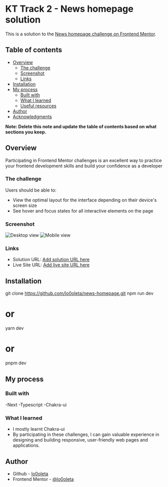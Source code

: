 # KT Track 2 - News homepage solution

This is a solution to the [News homepage challenge on Frontend Mentor](https://www.frontendmentor.io/challenges/news-homepage-H6SWTa1MFl). 

## Table of contents

- [Overview](#overview)
  - [The challenge](#the-challenge)
  - [Screenshot](#screenshot)
  - [Links](#links)
- [Installation](#Installation)
- [My process](#my-process)
  - [Built with](#built-with)
  - [What I learned](#what-i-learned)
  - [Useful resources](#useful-resources)
- [Author](#author)
- [Acknowledgments](#acknowledgments)

**Note: Delete this note and update the table of contents based on what sections you keep.**

## Overview
 Participating in Frontend Mentor challenges is an excellent way to practice your frontend development skills and build your confidence as a developer

### The challenge

Users should be able to:

- View the optimal layout for the interface depending on their device's screen size
- See hover and focus states for all interactive elements on the page

### Screenshot

![Desktop view](./images/screenshot_desktop.png)
![Mobile view](./images/screenshot_mobile.png)

### Links

- Solution URL: [Add solution URL here](https://www.frontendmentor.io/solutions/typescript-and-chakraui-eJfUOa1DDI)
- Live Site URL: [Add live site URL here](https://news-homepage-lo0oleta.vercel.app/)


## Installation
git clone https://github.com/lo0oleta/news-homepage.git
npm run dev
# or
yarn dev
# or
pnpm dev



## My process

### Built with

-Next
-Typescript
-Chakra-ui


### What I learned

- I mostly learnt Chakra-ui 
- By participating in these challenges, I can gain valuable experience in designing and building responsive, user-friendly web pages and applications.


## Author

- Github - [lo0oleta](https://github.com/lo0oleta)
- Frontend Mentor - [@lo0oleta](https://www.frontendmentor.io/profile/lo0oleta)


